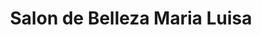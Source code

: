 ---
title: "Salon de Belleza Maria Luisa"
url: /lo-barnechea/salon-de-belleza-maria-luisa/
shop: peluquería
---